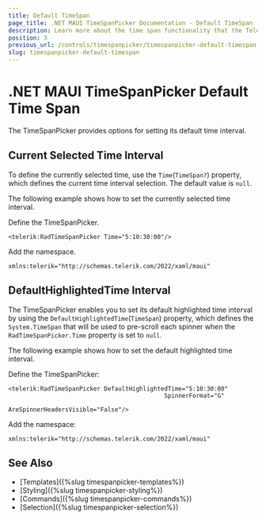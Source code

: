 ```yaml
---
title: Default TimeSpan
page_title: .NET MAUI TimeSpanPicker Documentation - Default TimeSpan
description: Learn more about the time span functionality that the Telerik UI for .NET MAUI TimeSpanPicker provides.
position: 3
previous_url: /controls/timespanpicker/timespanpicker-default-timespan
slug: timespanpicker-default-timespan
---
```


# .NET MAUI TimeSpanPicker Default Time Span

The TimeSpanPicker provides options for setting its default time interval.

## Current Selected Time Interval

To define the currently selected time, use the `Time`(`TimeSpan?`) property, which defines the current time interval selection. The default value is `null`.

The following example shows how to set the currently selected time interval.

Define the TimeSpanPicker.

```XAML
<telerik:RadTimeSpanPicker Time="5:10:30:00"/>
```

Add the namespace.

```XAML
xmlns:telerik="http://schemas.telerik.com/2022/xaml/maui"
```

## DefaultHighlightedTime Interval

The TimeSpanPicker enables you to set its default highlighted time interval by using the  `DefaultHighlightedTime`(`TimeSpan`) property, which defines the `System.TimeSpan` that will be used to pre-scroll each spinner when the `RadTimeSpanPicker.Time` property is set to `null`.

The following example shows how to set the default highlighted time interval.

Define the TimeSpanPicker:

```XAML
<telerik:RadTimeSpanPicker DefaultHighlightedTime="5:10:30:00"
                                            SpinnerFormat="G"
                                            AreSpinnerHeadersVisible="False"/>
```

Add the namespace:

```XAML
xmlns:telerik="http://schemas.telerik.com/2022/xaml/maui"
```



## See Also

- [Templates]({%slug timespanpicker-templates%})
- [Styling]({%slug timespanpicker-styling%})
- [Commands]({%slug timespanpicker-commands%})
- [Selection]({%slug timespanpicker-selection%})
